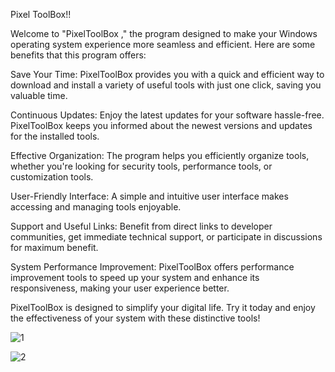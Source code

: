 Pixel ToolBox!!

Welcome to "PixelToolBox ," the program designed to make your Windows operating system experience more seamless and efficient. Here are some benefits that this program offers:

Save Your Time:
PixelToolBox provides you with a quick and efficient way to download and install a variety of useful tools with just one click, saving you valuable time.

Continuous Updates:
Enjoy the latest updates for your software hassle-free. PixelToolBox keeps you informed about the newest versions and updates for the installed tools.

Effective Organization:
The program helps you efficiently organize tools, whether you're looking for security tools, performance tools, or customization tools.

User-Friendly Interface:
A simple and intuitive user interface makes accessing and managing tools enjoyable.

Support and Useful Links:
Benefit from direct links to developer communities, get immediate technical support, or participate in discussions for maximum benefit.

System Performance Improvement:
PixelToolBox offers performance improvement tools to speed up your system and enhance its responsiveness, making your user experience better.

PixelToolBox is designed to simplify your digital life. Try it today and enjoy the effectiveness of your system with these distinctive tools!





   ![1](https://github.com/Pixel2175/Ptox/assets/147437230/7c628fff-b0c5-4c87-865c-5bcb8d697a2c)


  ![2](https://github.com/Pixel2175/Ptox/assets/147437230/0eb28efe-53d9-412c-97ea-e6527816743f)













